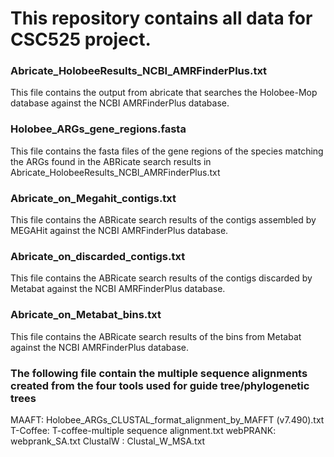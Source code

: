 # This repository contains all data for CSC525 project. 

### Abricate_HolobeeResults_NCBI_AMRFinderPlus.txt
This file contains the output from abricate that searches the Holobee-Mop database against the NCBI AMRFinderPlus database.
 
### Holobee_ARGs_gene_regions.fasta
This file contains the fasta files of the gene regions of the species matching the ARGs found in the ABRicate search results in Abricate_HolobeeResults_NCBI_AMRFinderPlus.txt

### Abricate_on_Megahit_contigs.txt
This file contains the ABRicate search results of the contigs assembled by MEGAHit against the NCBI AMRFinderPlus database.

### Abricate_on_discarded_contigs.txt

This file contains the ABRicate search results of the contigs discarded by Metabat against the NCBI AMRFinderPlus database.

### Abricate_on_Metabat_bins.txt
This file contains the ABRicate search results of the bins from Metabat against the NCBI AMRFinderPlus database.

### The following file contain the multiple sequence alignments created from the four tools used for guide tree/phylogenetic trees

MAAFT: Holobee_ARGs_CLUSTAL_format_alignment_by_MAFFT (v7.490).txt
T-Coffee: T-coffee-multiple sequence alignment.txt
webPRANK: webprank_SA.txt
ClustalW : Clustal_W_MSA.txt
